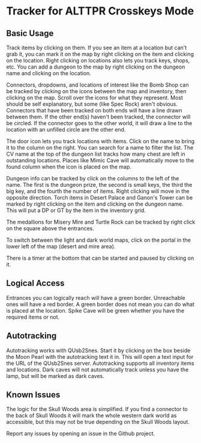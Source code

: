 # Tracker for ALTTPR Crosskeys Mode

## Basic Usage

Track items by clicking on them. If you see an item at a location but can't grab it, you can mark it on the map by right clicking on the item and clicking on the location. Right clicking on locations also lets you track keys, shops, etc. You can add a dungeon to the map by right clicking on the dungeon name and clicking on the location.

Connectors, dropdowns, and locations of interest like the Bomb Shop can be tracked by clicking on the icons between the map and inventory, then clicking on the map. Scroll over the icons for what they represent. Most should be self explanatory, but some (like Spec Rock) aren't obvious. Connectors that have been tracked on both ends will have a line drawn between them. If the other end(s) haven't been tracked, the connector will be circled. If the connector goes to the other world, it will draw a line to the location with an unfilled circle are the other end.

The door icon lets you track locations with items. Click on the name to bring it to the column on the right. You can search for a name to filter the list. The CV name at the top of the dungeon list tracks how many chest are left in outstanding locations. Places like Mimic Cave will automatically move to the found column when the icon is placed on the map.

Dungeon info can be tracked by click on the columns to the left of the name. The first is the dungeon prize, the second is small keys, the third the big key, and the fourth the number of items. Right clicking will move in the opposite direction. Torch items in Desert Palace and Ganon's Tower can be marked by right clicking on the item and clicking on the dungeon name. This will put a DP or GT by the item in the inventory grid.

The medallions for Misery Mire and Turtle Rock can be tracked by right click on the square above the entrances.

To switch between the light and dark world maps, click on the portal in the lower left of the map (desert and mire area).

There is a timer at the bottom that can be started and paused by clicking on it.

## Logical Access

Entrances you can logically reach will have a green border. Unreachable ones will have a red border. A green border does not mean you can do what is placed at the location. Spike Cave will be green whether you have the required items or not.

## Autotracking

Autotracking works with QUsb2Snes. Start it by clicking on the box beside the Moon Pearl with the autotracking text it in. This will open a text input for the URL of the QUsb2Snes server. Autotracking supports all inventory items and locations. Dark caves will not automatically track unless you have the lamp, but will be marked as dark caves.

## Known Issues

The logic for the Skull Woods area is simplified. If you find a connector to the back of Skull Woods it will mark the whole western dark world as accessible, but this may not be true depending on the Skull Woods layout.

Report any issues by opening an issue in the Github project.